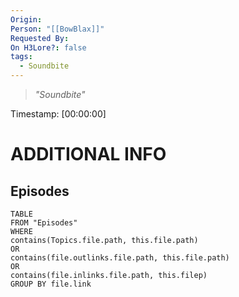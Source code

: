 ```yaml
---
Origin: 
Person: "[[BowBlax]]"
Requested By: 
On H3Lore?: false
tags:
  - Soundbite
---
```

> *"Soundbite"*

Timestamp: [00:00:00]

# ADDITIONAL INFO

## Episodes
``` dataview
TABLE
FROM "Episodes"
WHERE 
contains(Topics.file.path, this.file.path) 
OR 
contains(file.outlinks.file.path, this.file.path)
OR
contains(file.inlinks.file.path, this.filep)
GROUP BY file.link
```
